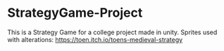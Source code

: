 # StrategyGame-Project
This is a Strategy Game for a college project made in unity.
Sprites used with alterations:
https://toen.itch.io/toens-medieval-strategy
